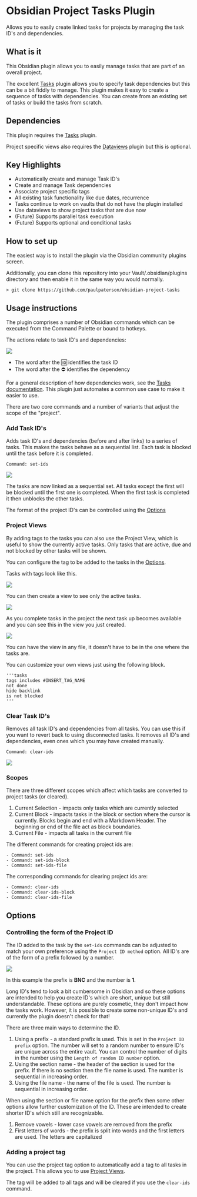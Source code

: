 # Obsidian Project Tasks Plugin

Allows you to easily create linked tasks for projects by managing the task ID's and dependencies.

## What is it

This Obsidian plugin allows you to easily manage tasks that are part of an overall project. 

The excellent [Tasks](https://github.com/obsidian-tasks-group/obsidian-tasks) plugin allows you to specify task dependencies but this can be a bit fiddly to manage. This plugin makes it easy to create a sequence of tasks with dependencies. You can create from an existing set of tasks or build the tasks from scratch.

## Dependencies

This plugin requires the [Tasks](https://github.com/obsidian-tasks-group/obsidian-tasks) plugin. 

 Project specific views also requires the [Dataviews](https://github.com/blacksmithgu/obsidian-dataview) plugin but this is optional. 

## Key Highlights

- Automatically create and manage Task ID's 
- Create and manage Task dependencies
- Associate project specific tags
- All existing task functionality like due dates, recurrence
- Tasks continue to work on vaults that do not have the plugin installed
- Use dataviews to show project tasks that are due now
- (Future) Supports parallel task execution
- (Future) Supports optional and conditional tasks

## How to set up

The easiest way is to install the plugin via the Obsidian community plugins screen. 

Additionally, you can clone this repository into your Vault/.obsidian/plugins directory and then enable it in the same way you would normally.

```> git clone https://github.com/paulpaterson/obsidian-project-tasks```

## Usage instructions

The plugin comprises a number of Obsidian commands which can be executed from the Command Palette or bound to hotkeys.

The actions relate to task ID's and dependencies:

![](docs/task-example.png)

- The word after the 🆔 identifies the task ID
- The word after the ⛔ identifies the dependency

For a general description of how dependencies work, see the [Tasks documentation](https://publish.obsidian.md/tasks/Getting+Started/Task+Dependencies). This plugin just automates a common use case to make it easier to use.

There are two core commands and a number of variants that adjust the scope of the "project".

### Add Task ID's

Adds task ID's and dependencies (before and after links) to a series of tasks. This makes the tasks behave as a sequential list. Each task is blocked until the task before it is completed.

```Command: set-ids```

![](docs/set-ids-command.gif)

The tasks are now linked as a sequential set. All tasks except the first will be blocked until the first one is completed. When the first task is completed it then unblocks the other tasks.

The format of the project ID's can be controlled using the [Options](#options)

### Project Views

By adding tags to the tasks you can also use the Project View, which is useful to show the currently active tasks. Only tasks that are active, due and not blocked by other tasks will be shown.

You can configure the tag to be added to the tasks in the [Options](#options).

Tasks with tags look like this.

![](docs/task-with-tag.png)

You can then create a view to see only the active tasks.

![](docs/add-project-task-list.gif)

As you complete tasks in the project the next task up becomes available and you can see this in the view you just created.

![](docs/checking-off-tasks.gif)

You can have the view in any file, it doesn't have to be in the one where the tasks are.

You can customize your own views just using the following block.

```
'''tasks
tags includes #INSERT_TAG_NAME
not done
hide backlink
is not blocked
'''
```

### Clear Task ID's

Removes all task ID's and dependencies from all tasks. You can use this if you want to revert back to using disconnected tasks. It removes all ID's and dependencies, even ones which you may have created manually.

```Command: clear-ids```

![](docs/clear-ids-command.gif)

### Scopes

There are three different scopes which affect which tasks are converted to project tasks (or cleared).

1. Current Selection - impacts only tasks which are currently selected
2. Current Block - impacts tasks in the block or section where the cursor is currently. Blocks begin and end with a Markdown Header. The beginning or end of the file act as block boundaries.
3. Current File - impacts all tasks in the current file

The different commands for creating project ids are:

```
- Command: set-ids
- Command: set-ids-block
- Command: set-ids-file
```

The corresponding commands for clearing project ids are:

```
- Command: clear-ids
- Command: clear-ids-block
- Command: clear-ids-file
```




## Options

### Controlling the form of the Project ID

The ID added to the task by the ```set-ids``` commands can be adjusted to match your own preference using the ```Project ID method``` option. All ID's are of the form of a prefix followed by a number.

![](docs/task-example.png)

In this example the prefix is **BNC** and the number is **1**.

Long ID's tend to look a bit cumbersome in Obsidian and so these options are intended to help you create ID's which are short, unique but still understandable. These options are purely cosmetic, they don't impact how the tasks work. However, it is possible to create some non-unique ID's and currently the plugin doesn't check for that!

There are three main ways to determine the ID.

1. Using a prefix - a standard prefix is used. This is set in the ```Project ID prefix``` option. The number will set to a random number to ensure ID's are unique across the entire vault. You can control the number of digits in the number using the ```Length of random ID number``` option.
2. Using the section name - the header of the section is used for the prefix. If there is no section then the file name is used. The number is sequential in increasing order.
3. Using the file name - the name of the file is used. The number is sequential in increasing order.

When using the section or file name option for the prefix then some other options allow further customization of the ID. These are intended to create shorter ID's which still are recognizable.

1. Remove vowels - lower case vowels are removed from the prefix
2. First letters of words - the prefix is split into words and the first letters are used. The letters are capitalized

### Adding a project tag

You can use the project tag option to automatically add a tag to all tasks in the project. This allows you to use [Project Views](#project-views).

The tag will be added to all tags and will be cleared if you use the ```clear-ids``` command.


